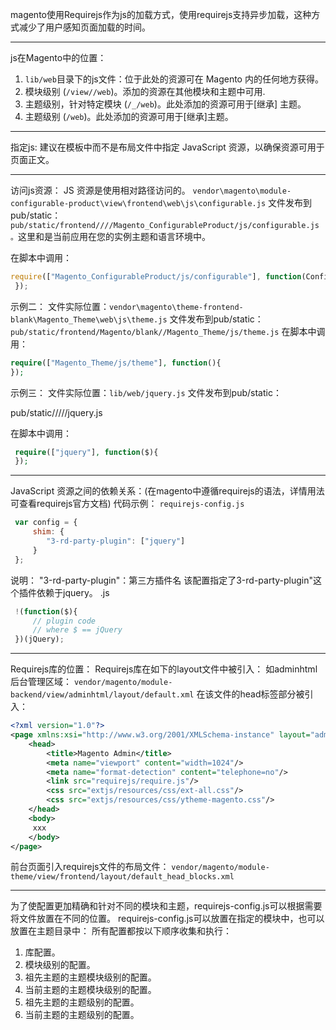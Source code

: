 magento使用Requirejs作为js的加载方式，使用requirejs支持异步加载，这种方式减少了用户感知页面加载的时间。

------

js在Magento中的位置：

1. `lib/web`目录下的js文件：位于此处的资源可在 Magento 内的任何地方获得。
2. 模块级别 (`/view//web`)。添加的资源在其他模块和主题中可用.
3. 主题级别，针对特定模块 (`/_/web`)。此处添加的资源可用于[继承] 主题。
4. 主题级别 (`/web`)。此处添加的资源可用于[继承]主题。

------

指定js:
建议在模板中而不是布局文件中指定 JavaScript 资源，以确保资源可用于页面正文。

------

访问js资源：
JS 资源是使用相对路径访问的。
`vendor\magento\module-configurable-product\view\frontend\web\js\configurable.js`
文件发布到pub/static：`pub/static/frontend////Magento_ConfigurableProduct/js/configurable.js。`这里和是当前应用在您的实例主题和语言环境中。

在脚本中调用：

```js
require(["Magento_ConfigurableProduct/js/configurable"], function(Configurable){
 });
```

示例二：
文件实际位置：`vendor\magento\theme-frontend-blank\Magento_Theme\web\js\theme.js`
文件发布到pub/static：`pub/static/frontend/Magento/blank//Magento_Theme/js/theme.js`
在脚本中调用：

```php
require(["Magento_Theme/js/theme"], function(){
});
```

示例三：
文件实际位置：`lib/web/jquery.js`
文件发布到pub/static：

 pub/static/<area>/<Vendor>/<theme>/<locale>/jquery.js 

在脚本中调用：

```php
 require(["jquery"], function($){
 });
```

------

JavaScript 资源之间的依赖关系：(在magento中遵循requirejs的语法，详情用法可查看requirejs官方文档)
代码示例：
`requirejs-config.js`

```js
 var config = {
     shim: {
        "3-rd-party-plugin": ["jquery"]
     }
 };
```

说明：
"3-rd-party-plugin"：第三方插件名
该配置指定了3-rd-party-plugin"这个插件依赖于jquery。
 <third-party-plugin>.js 

```js
 !(function($){
     // plugin code
     // where $ == jQuery
 })(jQuery);
```

------

Requirejs库的位置：
Requirejs库在如下的layout文件中被引入：
如adminhtml后台管理区域：
`vendor/magento/module-backend/view/adminhtml/layout/default.xml`
在该文件的head标签部分被引入：

```xml
<?xml version="1.0"?>
<page xmlns:xsi="http://www.w3.org/2001/XMLSchema-instance" layout="admin-1column" xsi:noNamespaceSchemaLocation="urn:magento:framework:View/Layout/etc/page_configuration.xsd">
    <head>
        <title>Magento Admin</title>
        <meta name="viewport" content="width=1024"/>
        <meta name="format-detection" content="telephone=no"/>
        <link src="requirejs/require.js"/>
        <css src="extjs/resources/css/ext-all.css"/>
        <css src="extjs/resources/css/ytheme-magento.css"/>
    </head>
    <body>
     xxx
    </body>
</page>
```

前台页面引入requirejs文件的布局文件：
`vendor/magento/module-theme/view/frontend/layout/default_head_blocks.xml`

------

为了使配置更加精确和针对不同的模块和主题，requirejs-config.js可以根据需要将文件放置在不同的位置。
requirejs-config.js可以放置在指定的模块中，也可以放置在主题目录中：
所有配置都按以下顺序收集和执行：

1. 库配置。
2. 模块级别的配置。
3. 祖先主题的主题模块级别的配置。
4. 当前主题的主题模块级别的配置。
5. 祖先主题的主题级别的配置。
6. 当前主题的主题级别的配置。